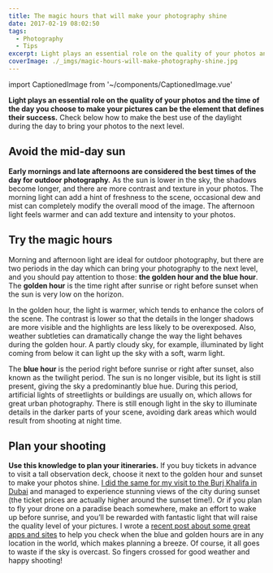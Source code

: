 ```yaml
---
title: The magic hours that will make your photography shine
date: 2017-02-19 08:02:50
tags:
  - Photography
  - Tips
excerpt: Light plays an essential role on the quality of your photos and the time of the day you choose to make your pictures can be the element that defines their success.
coverImage: ./_imgs/magic-hours-will-make-photography-shine.jpg
---
```

import CaptionedImage from '~/components/CaptionedImage.vue'

**Light plays an essential role on the quality of your photos and the time of the day you choose to make your pictures can be the element that defines their success.** Check below how to make the best use of the daylight during the day to bring your photos to the next level.

## Avoid the mid-day sun

**Early mornings and late afternoons are considered the best times of the day for outdoor photography.** As the sun is lower in the sky, the shadows become longer, and there are more contrast and texture in your photos. The morning light can add a hint of freshness to the scene, occasional dew and mist can completely modify the overall mood of the image. The afternoon light feels warmer and can add texture and intensity to your photos.

## Try the magic hours

Morning and afternoon light are ideal for outdoor photography, but there are two periods in the day which can bring your photography to the next level, and you should pay attention to those: **the golden hour and the blue hour**. The **golden hour** is the time right after sunrise or right before sunset when the sun is very low on the horizon.

<captioned-image alt="Drone shot at sunrise in Kota Kinabalu, Gaya Island, Malaysia" caption="Drone shot at sunrise in Kota Kinabalu, Gaya Island, Malaysia" imgFile="v1553071944/blog/170219-magic-hours/DJI_0120.jpg" />

In the golden hour, the light is warmer, which tends to enhance the colors of the scene. The contrast is lower so that the details in the longer shadows are more visible and the highlights are less likely to be overexposed. Also, weather subtleties can dramatically change the way the light behaves during the golden hour. A partly cloudy sky, for example, illuminated by light coming from below it can light up the sky with a soft, warm light.

<captioned-image alt="Right before sunset in Helsinki, Finland" caption="Right before sunset in Helsinki, Finland" imgFile="v1553071967/blog/170219-magic-hours/150324-163137-helsinki-DSC05296.jpg" />

The **blue hour** is the period right before sunrise or right after sunset, also known as the twilight period. The sun is no longer visible, but its light is still present, giving the sky a predominantly blue hue. During this period, artificial lights of streetlights or buildings are usually on, which allows for great urban photography. There is still enough light in the sky to illuminate details in the darker parts of your scene, avoiding dark areas which would result from shooting at night time.

<captioned-image alt="Drone shot of Casa Branca, a small town in Brazil, right after the sunset" caption="Drone shot of Casa Branca, a small town in Brazil, right after the sunset" imgFile="v1553071978/blog/170219-magic-hours/170124-200507-BR-Casa-Branca.jpg" />

## Plan your shooting

**Use this knowledge to plan your itineraries.** If you buy tickets in advance to visit a tall observation deck, choose it next to the golden hour and sunset to make your photos shine. [I did the same for my visit to the Burj Khalifa in Dubai](./visiting-future-tallest-building-beijing.md) and managed to experience stunning views of the city during sunset (the ticket prices are actually higher around the sunset time!). Or if you plan to fly your drone on a paradise beach somewhere, make an effort to wake up before sunrise, and you’ll be rewarded with fantastic light that will raise the quality level of your pictures. I wrote a [recent post about some great apps and sites](./must-have-app-to-help-you-schedule-your-photography.md) to help you check when the blue and golden hours are in any location in the world, which makes planning a breeze. Of course, it all goes to waste if the sky is overcast. So fingers crossed for good weather and happy shooting!

